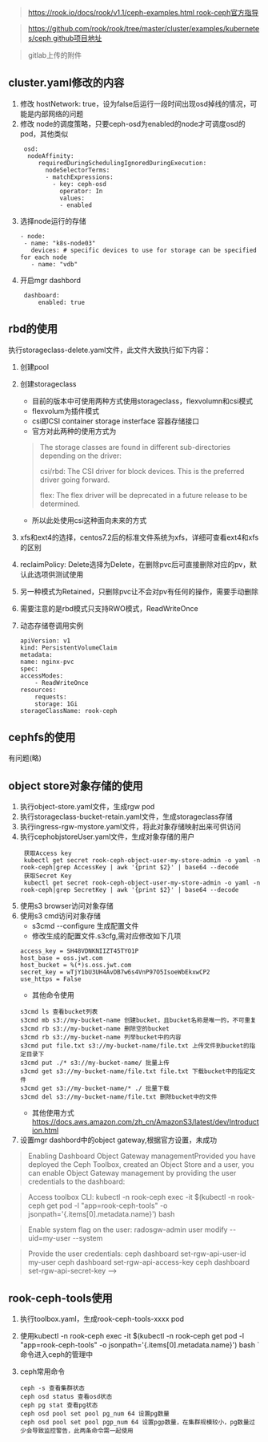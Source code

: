 
> https://rook.io/docs/rook/v1.1/ceph-examples.html rook-ceph官方指导

> https://github.com/rook/rook/tree/master/cluster/examples/kubernetes/ceph github项目地址

> gitlab上传的附件

## cluster.yaml修改的内容

1. 修改 hostNetwork: true，设为false后运行一段时间出现osd掉线的情况，可能是内部网络的问题
2. 修改 node的调度策略，只要ceph-osd为enabled的node才可调度osd的pod，其他类似
   ```
    osd:
     nodeAffinity:
        requiredDuringSchedulingIgnoredDuringExecution:
          nodeSelectorTerms:
          - matchExpressions:
            - key: ceph-osd
              operator: In
              values:
              - enabled
    ```
3. 选择node运行的存储
   ```
   - node:
    - name: "k8s-node03"
      devices: # specific devices to use for storage can be specified for each node
      - name: "vdb"
   ```
4. 开启mgr dashbord
   ```
    dashboard:
        enabled: true
   ```
        

## rbd的使用
执行storageclass-delete.yaml文件，此文件大致执行如下内容：
1. 创建pool
2. 创建storageclass
	* 目前的版本中可使用两种方式使用storageclass，flexvolumn和csi模式
	* flexvolum为插件模式
	* csi即CSI container storage insterface 容器存储接口
	* 官方对此两种的使用方式为
    > The storage classes are found in different sub-directories depending on the driver:
    >
    > csi/rbd: The CSI driver for block devices. This is the preferred driver going forward.
    > 
    > flex: The flex driver will be deprecated in a future release to be determined.

    * 所以此处使用csi这种面向未来的方式
  
3. xfs和ext4的选择，centos7.2后的标准文件系统为xfs，详细可查看ext4和xfs的区别
4. reclaimPolicy: Delete选择为Delete，在删除pvc后可直接删除对应的pv，默认此选项供测试使用
5. 另一种模式为Retained，只删除pvc让不会对pv有任何的操作，需要手动删除
6. 需要注意的是rbd模式只支持RWO模式，ReadWriteOnce
7. 动态存储卷调用实例
    ```
    apiVersion: v1
    kind: PersistentVolumeClaim
    metadata:
    name: nginx-pvc
    spec:
    accessModes:
        - ReadWriteOnce
    resources:
        requests:
        storage: 1Gi
    storageClassName: rook-ceph
    ```
## cephfs的使用

有问题(略)

## object store对象存储的使用
1. 执行object-store.yaml文件，生成rgw pod
2. 执行storageclass-bucket-retain.yaml文件，生成storageclass存储
3. 执行ingress-rgw-mystore.yaml文件，将此对象存储映射出来可供访问
4. 执行cephobjstoreUser.yaml文件，生成对象存储的用户
   ```
    获取Access key
    kubectl get secret rook-ceph-object-user-my-store-admin -o yaml -n rook-ceph|grep AccessKey | awk '{print $2}' | base64 --decode
    获取Secret Key
    kubectl get secret rook-ceph-object-user-my-store-admin -o yaml -n rook-ceph|grep SecretKey | awk '{print $2}' | base64 --decode
   ```
5. 使用s3 browser访问对象存储
6. 使用s3 cmd访问对象存储
   * s3cmd --configure 生成配置文件
   * 修改生成的配置文件.s3cfg,需对应修改如下几项
    ```
    access_key = SH48VDNKNIIZT45TYO1P
    host_base = oss.jwt.com
    host_bucket = %(*)s.oss.jwt.com
    secret_key = wTjY1bU3UH4AvDB7w6s4VnP97O5IsoeWbEkxwCP2
    use_https = False
    ```  
    * 其他命令使用
    ```
    s3cmd ls 查看bucket列表
    s3cmd mb s3://my-bucket-name 创建bucket，且bucket名称是唯一的，不可重复
    s3cmd rb s3://my-bucket-name 删除空的bucket
    s3cmd rb s3://my-bucket-name 列举bucket中的内容
    s3cmd put file.txt s3://my-bucket-name/file.txt 上传文件到bucket的指定目录下
    s3cmd put ./* s3://my-bucket-name/ 批量上传
    s3cmd get s3://my-bucket-name/file.txt file.txt 下载bucket中的指定文件
    s3cmd get s3://my-bucket-name/* ./ 批量下载
    s3cmd del s3://my-bucket-name/file.txt 删除bucket中的文件
    ```
    * 其他使用方式 https://docs.aws.amazon.com/zh_cn/AmazonS3/latest/dev/Introduction.html
7. 设置mgr dashbord中的object gateway,根据官方设置，未成功
>Enabling Dashboard Object Gateway managementProvided you have deployed the Ceph Toolbox, created an Object Store and a user, you can enable Object Gateway management by providing the user credentials to the dashboard:

>Access toolbox CLI:
>kubectl -n rook-ceph exec -it $(kubectl -n rook-ceph get pod -l "app=rook-ceph-tools" -o jsonpath='{.items[0].metadata.name}') bash

>Enable system flag on the user:
>radosgw-admin user modify --uid=my-user --system

>Provide the user credentials:
>ceph dashboard set-rgw-api-user-id my-user
>ceph dashboard set-rgw-api-access-key <access-key>
>ceph dashboard set-rgw-api-secret-key <secret-key> -->
  
## rook-ceph-tools使用
1. 执行toolbox.yaml，生成rook-ceph-tools-xxxx pod
2. 使用kubectl -n rook-ceph exec -it $(kubectl -n rook-ceph get pod -l "app=rook-ceph-tools" -o jsonpath='{.items[0].metadata.name}') bash
` 命令进入ceph的管理中

3. ceph常用命令
    ```
    ceph -s 查看集群状态
    ceph osd status 查看osd状态
    ceph pg stat 查看pg状态
    ceph osd pool set pool pg_num 64 设置pg数量
    ceph osd pool set pool pgp_num 64 设置pgp数量，在集群规模较小，pg数量过少会导致监控警告，此两条命令需一起使用
    ```

